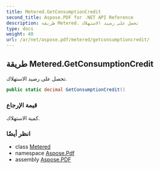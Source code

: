 ```yaml
---
title: Metered.GetConsumptionCredit
second_title: Aspose.PDF for .NET API Reference
description: طريقة Metered. تحصل على رصيد الاستهلاك
type: docs
weight: 40
url: /ar/net/aspose.pdf/metered/getconsumptioncredit/
---
```

## طريقة Metered.GetConsumptionCredit

تحصل على رصيد الاستهلاك.

```csharp
public static decimal GetConsumptionCredit()
```

### قيمة الإرجاع

كمية الاستهلاك.

### انظر أيضًا

* class [Metered](../)
* namespace [Aspose.Pdf](../../../aspose.pdf/)
* assembly [Aspose.PDF](../../../)